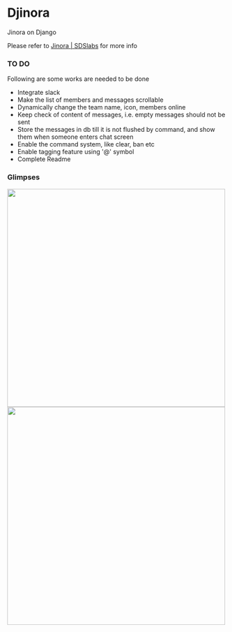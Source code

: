 Djinora
=======
Jinora on Django

Please refer to [Jinora | SDSlabs](https://github.com/sdslabs/jinora#jinora) for more info


### TO DO
Following are some works are needed to be done
 * Integrate slack
 * Make the list of members and messages scrollable
 * Dynamically change the team name, icon, members online
 * Keep check of content of messages, i.e. empty messages should not be sent
 * Store the messages in db till it is not flushed by command, and show them when someone enters chat screen
 * Enable the command system, like clear, ban etc
 * Enable tagging feature using '@' symbol
 * Complete Readme


### Glimpses
<img src = "https://github.com/vishwas78/Djinora/blob/master/images/djinora_login.png" width = "500">
<img src = "https://github.com/vishwas78/Djinora/blob/master/images/djinora_chat.png" width = "500">
